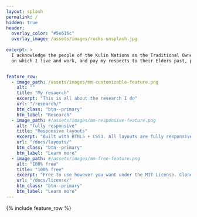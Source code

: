 ```yaml
---
layout: splash
permalink: /
hidden: true
header:
  overlay_color: "#5e616c"
  overlay_image: /assets/images/rocks-unsplash.jpg
 
excerpt: >
  I acknowledge the people of the Kulin Nations as the Traditional Owners of the land
  on which I live and work, and pay my respects to their Elders past, present and future.


feature_row:
  - image_path: /assets/images/mm-customizable-feature.png
    alt: ""
    title: "My resaerch"
    excerpt: "This is all about the research I do"
    url: "/research/"
    btn_class: "btn--primary"
    btn_label: "Research"
  - image_path: #/assets/images/mm-responsive-feature.png
    alt: "fully responsive"
    title: "Responsive layouts"
    excerpt: "Built with HTML5 + CSS3. All layouts are fully responsive with helpers to augment your content."
    url: "/docs/layouts/"
    btn_class: "btn--primary"
    btn_label: "Learn more"
  - image_path: #/assets/images/mm-free-feature.png
    alt: "100% free"
    title: "100% free"
    excerpt: "Free to use however you want under the MIT License. Clone it, fork it, customize it... whatever!"
    url: "/docs/license/"
    btn_class: "btn--primary"
    btn_label: "Learn more"      
---
```


{% include feature_row %}
